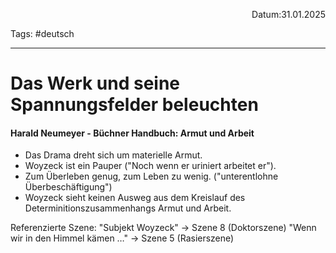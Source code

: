 <p align="right">Datum:31.01.2025</p>

Tags: #deutsch 

---

# Das Werk und seine Spannungsfelder beleuchten

#### Harald Neumeyer - Büchner Handbuch: Armut und Arbeit

- Das Drama dreht sich um materielle Armut.
- Woyzeck ist ein Pauper ("Noch wenn er uriniert arbeitet er").
- Zum Überleben genug, zum Leben zu wenig. ("unterentlohne Überbeschäftigung")
- Woyzeck sieht keinen Ausweg aus dem Kreislauf des Determinitionszusammenhangs Armut und Arbeit.



Referenzierte Szene:
"Subjekt Woyzeck" -> Szene 8 (Doktorszene)
"Wenn wir in den Himmel kämen …" -> Szene 5 (Rasierszene)